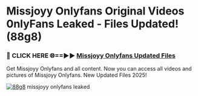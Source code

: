 # Missjoyy Onlyfans Original Videos 0nlyFans Leaked - Files Updated! (88g8)

<h3>🔴 CLICK HERE 🌐==►► <a href="https://tinyurl.com/ms9xzufz" rel="nofollow">Missjoyy Onlyfans Updated Files</a></h3>

Get Missjoyy Onlyfans and all content. Now you can access all videos and pictures of Missjoyy Onlyfans. New Updated Files 2025!

[![88g8](https://i.imgur.com/ppqm5kG.gif)](https://tinyurl.com/ms9xzufz)
missjoyy onlyfans leaked